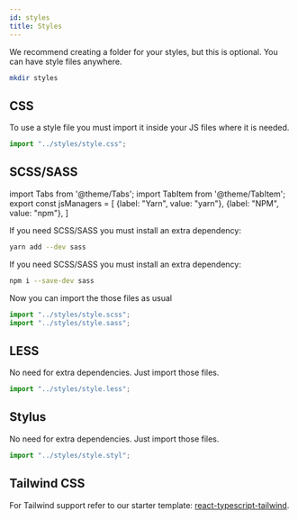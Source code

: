 ```yaml
---
id: styles
title: Styles
---
```


We recommend creating a folder for your styles, but this is optional. You can have style files anywhere.

```bash title="Terminal.app"
mkdir styles
```

## CSS

To use a style file you must import it inside your JS files where it is needed.

```js title="templates/main.js"
import "../styles/style.css";
```

## SCSS/SASS

<!-- MDX variables -->
import Tabs from '@theme/Tabs';
import TabItem from '@theme/TabItem';
export const jsManagers = [
  {label: "Yarn", value: "yarn"},
  {label: "NPM", value: "npm"},
]

<Tabs groupId="js-manager" defaultValue="yarn" values={jsManagers}>
<TabItem value="yarn">

If you need SCSS/SASS you must install an extra dependency:

```bash title="Terminal.app"
yarn add --dev sass
```

</TabItem>

<TabItem value="npm">

If you need SCSS/SASS you must install an extra dependency:

```bash
npm i --save-dev sass
```

</TabItem>
</Tabs>

Now you can import the those files as usual

```js title="templates/main.js"
import "../styles/style.scss";
import "../styles/style.sass";
```

## LESS

No need for extra dependencies. Just import those files.

```js title="templates/main.js"
import "../styles/style.less";
```

## Stylus

No need for extra dependencies. Just import those files.

```js title="templates/main.js"
import "../styles/style.styl";
```

## Tailwind CSS

For Tailwind support refer to our starter template: [react-typescript-tailwind](https://github.com/useflyyer/create-flyyer-app/tree/master/templates/react-typescript-tailwind).
